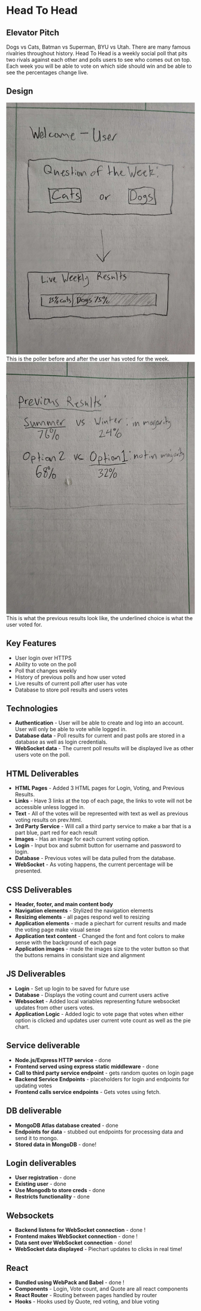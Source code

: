 # Head To Head
## Elevator Pitch
Dogs vs Cats, Batman vs Superman, BYU vs Utah. There are many famous rivalries throughout history. Head To Head is a weekly social poll that pits two rivals against each other and polls users to see who comes out on top. Each week you will be able to vote on which side should win and be able to see the percentages change live.

## Design

![Poller](Poller.jpg)
This is the poller before and after the user has voted for the week.
![History](History.jpg)
This is what the previous results look like, the underlined choice is what the user voted for.

## Key Features

- User login over HTTPS
- Ability to vote on the poll
- Poll that changes weekly 
- History of previous polls and how user voted
- Live results of current poll after user has vote
- Database to store poll results and users votes

## Technologies

- **Authentication** - User will be able to create and log into an account. User will only be able to vote while logged in.
- **Database data** - Poll results for current and past polls are stored in a database as well as login credentials.
- **WebSocket data** - The current poll results will be displayed live as other users vote on the poll.

## HTML Deliverables
- **HTML Pages** - Added 3 HTML pages for Login, Voting, and Previous Results.
- **Links** - Have 3 links at the top of each page, the links to vote will not be accessible unless logged in.
- **Text** - All of the votes will be represented with text as well as previous voting results on prev.html.
- **3rd Party Service** - Will call a third party service to make a bar that is a part blue, part red for each result
- **Images** - Has an image for each current voting option.
- **Login** - Input box and submit button for username and password to login.
- **Database** - Previous votes will be data pulled from the database.
- **WebSocket** - As voting happens, the current percentage will be presented.

## CSS Deliverables
- **Header, footer, and main content body**
- **Navigation elements** - Stylized the navigation elements
- **Resizing elements** - all pages respond well to resizing
- **Application elements** - made a piechart for current results and made the voting page make visual sense
- **Application text content** - Changed the font and font colors to make sense with the background of each page
- **Application images** - made the images size to the voter button so that the buttons remains in consistant size and alignment

## JS Deliverables
- **Login** - Set up login to be saved for future use
- **Database** - Displays the voting count and current users active 
- **Websocket** - Added local variables representing future websocket updates from other users votes.
- **Application Logic** - Added logic to vote page that votes when either option is clicked and updates user current vote count as well as the pie chart.

## Service deliverable
- **Node.js/Express HTTP service** - done
- **Frontend served using express static middleware** - done
- **Call to third party service endpoint** - gets random quotes on login page
- **Backend Service Endpoints** - placeholders for login and endpoints for updating votes
- **Frontend calls service endpoints** - Gets votes using fetch.

## DB deliverable
- **MongoDB Atlas database created** - done
- **Endpoints for data** - stubbed out endpoints for processing data and send it to mongo.
- **Stored data in MongoDB** - done!

## Login deliverables
- **User registration** - done
- **Existing user** - done
- **Use Mongodb to store creds** - done
- **Restricts functionality** - done

## Websockets
- **Backend listens for WebSocket connection** - done !
- **Frontend makes WebSocket connection** - done !
- **Data sent over WebSocket connection** - done!
- **WebSocket data displayed** - Piechart updates to clicks in real time!

## React
- **Bundled using WebPack and Babel** - done !
- **Components** - Login, Vote count, and Quote are all react components
- **React Router** - Routing between pages handled by router
- **Hooks** - Hooks used by Quote, red voting, and blue voting
